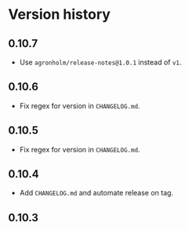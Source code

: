 # Version history

## 0.10.7

- Use `agronholm/release-notes@1.0.1` instead of `v1`.

## 0.10.6

- Fix regex for version in `CHANGELOG.md`.

## 0.10.5

- Fix regex for version in `CHANGELOG.md`.

## 0.10.4

- Add `CHANGELOG.md` and automate release on tag.

## 0.10.3
